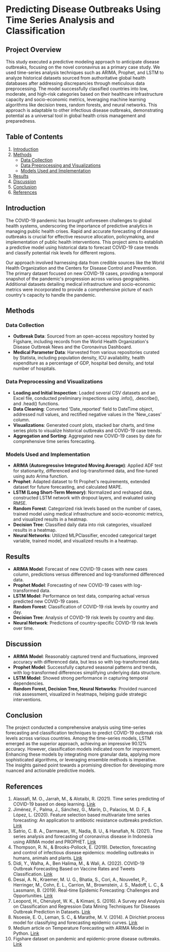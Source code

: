 # Predicting Disease Outbreaks Using Time Series Analysis and Classification

## Project Overview
This study executed a predictive modeling approach to anticipate disease outbreaks, focusing on the novel coronavirus as a primary case study. We used time-series analysis techniques such as ARIMA, Prophet, and LSTM to analyze historical datasets sourced from authoritative global health databases after addressing discrepancies through meticulous data preprocessing. The model successfully classified countries into low, moderate, and high-risk categories based on their healthcare infrastructure capacity and socio-economic metrics, leveraging machine learning algorithms like decision trees, random forests, and neural networks. This approach is adaptable to other infectious disease outbreaks, demonstrating potential as a universal tool in global health crisis management and preparedness.

## Table of Contents
1. [Introduction](#introduction)
2. [Methods](#methods)
   - [Data Collection](#data-collection)
   - [Data Preprocessing and Visualizations](#data-preprocessing-and-visualizations)
   - [Models Used and Implementation](#models-used-and-implementation)
3. [Results](#results)
4. [Discussion](#discussion)
5. [Conclusion](#conclusion)
6. [References](#references)

## Introduction
The COVID-19 pandemic has brought unforeseen challenges to global health systems, underscoring the importance of predictive analytics in managing public health crises. Rapid and accurate forecasting of disease outbreaks is crucial for effective resource allocation, policymaking, and implementation of public health interventions. This project aims to establish a predictive model using historical data to forecast COVID-19 case trends and classify potential risk levels for different regions.

Our approach involved harnessing data from credible sources like the World Health Organization and the Centers for Disease Control and Prevention. The primary dataset focused on new COVID-19 cases, providing a temporal snapshot of the pandemic's progression across various geographies. Additional datasets detailing medical infrastructure and socio-economic metrics were incorporated to provide a comprehensive picture of each country's capacity to handle the pandemic.

## Methods
### Data Collection
- **Outbreak Data**: Sourced from an open-access repository hosted by Figshare, including records from the World Health Organization's Disease Outbreak News and the Coronavirus Dashboard.
- **Medical Parameter Data**: Harvested from various repositories curated by Statista, including population density, ICU availability, health expenditure as a percentage of GDP, hospital bed density, and total number of hospitals.

### Data Preprocessing and Visualizations
- **Loading and Initial Inspection**: Loaded several CSV datasets and an Excel file, conducted preliminary inspections using .info(), .describe(), and .head() functions.
- **Data Cleaning**: Converted 'Date_reported' field to DateTime object, addressed null values, and rectified negative values in the 'New_cases' column.
- **Visualizations**: Generated count plots, stacked bar charts, and time series plots to visualize historical outbreaks and COVID-19 case trends.
- **Aggregation and Sorting**: Aggregated new COVID-19 cases by date for comprehensive time series forecasting.

### Models Used and Implementation
- **ARIMA (Autoregressive Integrated Moving Average)**: Applied ADF test for stationarity, differenced and log-transformed data, and fine-tuned using auto Arima function.
- **Prophet**: Adapted dataset to fit Prophet's requirements, extended dataset for future forecasting, and calculated MAPE.
- **LSTM (Long Short-Term Memory)**: Normalized and reshaped data, constructed LSTM network with dropout layers, and evaluated using RMSE.
- **Random Forest**: Categorized risk levels based on the number of cases, trained model using medical infrastructure and socio-economic metrics, and visualized results in a heatmap.
- **Decision Tree**: Classified daily data into risk categories, visualized results in a heatmap.
- **Neural Networks**: Utilized MLPClassifier, encoded categorical target variable, trained model, and visualized results in a heatmap.

## Results
- **ARIMA Model**: Forecast of new COVID-19 cases with new cases column, predictions versus differenced and log-transformed differenced data.
- **Prophet Model**: Forecasting of new COVID-19 cases with log-transformed data.
- **LSTM Model**: Performance on test data, comparing actual versus predicted new COVID-19 cases.
- **Random Forest**: Classification of COVID-19 risk levels by country and day.
- **Decision Tree**: Analysis of COVID-19 risk levels by country and day.
- **Neural Network**: Predictions of country-specific COVID-19 risk levels over time.

## Discussion
- **ARIMA Model**: Reasonably captured trend and fluctuations, improved accuracy with differenced data, but less so with log-transformed data.
- **Prophet Model**: Successfully captured seasonal patterns and trends, with log-transformed differences simplifying underlying data structure.
- **LSTM Model**: Showed strong performance in capturing temporal dependencies.
- **Random Forest, Decision Tree, Neural Networks**: Provided nuanced risk assessment, visualized in heatmaps, helping guide strategic interventions.

## Conclusion
The project conducted a comprehensive analysis using time-series forecasting and classification techniques to predict COVID-19 outbreak risk levels across various countries. Among the time-series models, LSTM emerged as the superior approach, achieving an impressive 90.12% accuracy. However, classification models indicated room for improvement. Enhancing these models by integrating more granular data, applying more sophisticated algorithms, or leveraging ensemble methods is imperative. The insights gained point towards a promising direction for developing more nuanced and actionable predictive models.

## References
1. Alassafi, M. O., Jarrah, M., & Alotaibi, R. (2021). Time series predicting of COVID-19 based on deep learning. [Link](https://www.sciencedirect.com/science/article/pii/S0925231221015150?casa_token=ZX_ZpQ-LGVEAAAAA:nVKdGmFyShoSNJLIxML5PVtx9sCVMuRZr4zjwaFKRgstx2Wh-YN89BDCDLCl_UDXdezo7mPt)
2. Jiménez, F., Palma, J., Sánchez, G., Marín, D., Palacios, M. D. F., & López, L. (2020). Feature selection based multivariate time series forecasting: An application to antibiotic resistance outbreaks prediction. [Link](https://www.sciencedirect.com/science/article/abs/pii/S0933365719306608)
3. Satrio, C. B. A., Darmawan, W., Nadia, B. U., & Hanafiah, N. (2021). Time series analysis and forecasting of coronavirus disease in Indonesia using ARIMA model and PROPHET. [Link](https://www.sciencedirect.com/science/article/pii/S1877050921000417)
4. Thompson, R. N., & Brooks-Pollock, E. (2019). Detection, forecasting and control of infectious disease epidemics: modelling outbreaks in humans, animals and plants. [Link](https://royalsocietypublishing.org/doi/full/10.1098/rstb.2019.0038)
5. Didi, Y., Walha, A., Ben Halima, M., & Wali, A. (2022). COVID-19 Outbreak Forecasting Based on Vaccine Rates and Tweets Classification. [Link](https://downloads.hindawi.com/journals/cin/2022/4535541.pdf)
6. Desai, A. N., Kraemer, M. U. G., Bhatia, S., Cori, A., Nouvellet, P., Herringer, M., Cohn, E. L., Carrion, M., Brownstein, J. S., Madoff, L. C., & Lassmann, B. (2019). Real-time Epidemic Forecasting: Challenges and Opportunities. [Link](https://www.liebertpub.com/doi/abs/10.1089/hs.2019.0022)
7. Leopord, H., Cheruiyot, W. K., & Kimani, S. (2016). A Survey and Analysis on Classification and Regression Data Mining Techniques for Diseases Outbreak Prediction in Datasets. [Link](https://www.theijes.com/papers/v5-i9/A050901011.pdf)
8. Nsoesie, E. O., Leman, S. C., & Marathe, M. V. (2014). A Dirichlet process model for classifying and forecasting epidemic curves. [Link](https://bmcinfectdis.biomedcentral.com/articles/10.1186/1471-2334-14-12)
9. Medium article on Temperature Forecasting with ARIMA Model in Python. [Link](https://medium.com/swlh/temperature-forecasting-with-arima-model-in-python-427b2d3bcb53)
10. Figshare dataset on pandemic and epidemic-prone disease outbreaks. [Link](https://figshare.com/articles/dataset/A_global_dataset_of_pandemic-_and_epidemic-prone_disease_outbreaks/17207183/2)
